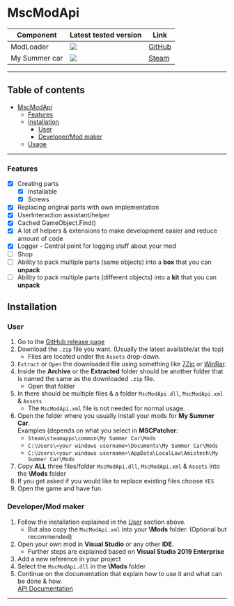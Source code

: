 # MscModApi

| Component     | Latest tested version                                                 | Link                                                              |
|---------------|-----------------------------------------------------------------------|-------------------------------------------------------------------|
|ModLoader      | ![](https://img.shields.io/badge/v1.2-blue.svg)                       | [GitHub](https://github.com/piotrulos/MSCModLoader)               |
|My Summer car  | ![](https://img.shields.io/badge/experimental_12.10.2021-orange.svg)  | [Steam](https://store.steampowered.com/app/516750/My_Summer_Car/) |

---
## Table of contents

- [MscModApi](#mscmodapi)
    * [Features](#features)
    * [Installation](#installation)
        * [User](#user)
        * [Developer/Mod maker](#developermod-maker)
    * [Usage](#usage)

---

### Features

- [X] Creating parts
  - [X] Installable
  - [X] Screws 
- [X] Replacing original parts with own implementation
- [X] UserInteraction assistant/helper
- [X] Cached GameObject.Find()
- [X] A lot of helpers & extensions to make development easier and reduce amount of code 
- [X] Logger - Central point for logging stuff about your mod
- [ ] Shop
- [ ] Ability to pack multiple parts (same objects) into a **box** that you can **unpack**
- [ ] Ability to pack multiple parts (different objects) into a **kit** that you can **unpack** 

## Installation

### User
1. Go to the [GitHub release page](https://github.com/MarvinBeym/MscModApi/releases)
2. Download the ``.zip`` file you want. (Usually the latest available/at the top)
   - Files are located under the ``Assets`` drop-down.
3. ``Extract`` or ``Open`` the downloaded file using something like [7Zip](https://www.7-zip.de/) or [WinRar](https://winrar.de/index.php).
4. Inside the **Archive** or the **Extracted** folder should be another folder that is named the same as the downloaded ``.zip`` file.
   - Open that folder
5. In there should be multiple files & a folder ``MscModApi.dll``, ``MscModApi.xml`` & ``Assets``
   - The ``MscModApi.xml`` file is not needed for normal usage.
6. Open the folder where you usually install your mods for **My Summer Car**.  
    Examples (depends on what you select in **MSCPatcher**:
    - ``Steam\steamapps\common\My Summer Car\Mods``
    - ``C:\Users\<your windows username>\Documents\My Summer Car\Mods``
    - ``C:\Users\<your windows username>\AppData\LocalLow\Amistech\My Summer Car\Mods``
7. Copy **ALL** three files/folder ``MscModApi.dll``, ``MscModApi.xml`` & ``Assets`` into the **\Mods** folder
8. If you get asked if you would like to replace existing files choose ``YES``
9. Open the game and have fun.

### Developer/Mod maker
1. Follow the installation explained in the [User](#user) section above.
   - But also copy the ``MscModApi.xml`` into your **\Mods** folder. (Optional but recommended)
2. Open your own mod in **Visual Studio** or any other **IDE**.
   - Further steps are explained based on **Visual Studio 2019 Enterprise**
3. Add a new reference in your project
4. Select the ``MscModApi.dll`` in the **\Mods** folder
5. Continue on the documentation that explain how to use it and what can be done & how.  
   [API Documentation](https://marvinbeym.github.io/MscModApi/)
---
